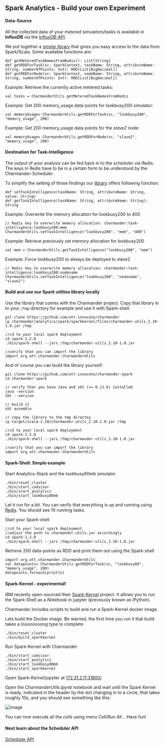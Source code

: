 Spark Analytics - Build your own Experiment
-------------------------------------------

#### Data-Source
All the collected data of your _metered_ simulators/tasks is available in **InfluxDB** via the [InfluxDB-API](http://influxdb.com/docs/v0.7/api/reading_and_writing_data.html).

We put together a [simple library](https://github.com/att-innovate/charmander-spark/blob/master/src/main/scala/org/att/charmander/CharmanderUtils.scala)
that gives you easy access to the data from Spark/Scala. Some available functions are:

    def getMeteredTaskNamesFromRedis(): List[String]
    def getRDDForTask(sc: SparkContext, taskName: String, attributeName: String, numberOfPoints: Int): RDD[List[BigDecimal]]
    def getRDDForNode(sc: SparkContext, nodeName: String, attributeName: String, numberOfPoints: Int): RDD[List[BigDecimal]]

Example: Retrieve the currently active metered tasks:

    val tasks = CharmanderUtils.getMeteredTaskNamesFromRedis

Example: Get 200 memory_usage data-points for lookbusy200 simulator:

    val memoryUsage= CharmanderUtils.getRDDForTask(sc, "lookbusy200", "memory_usage", 200)

Example: Get 200 memory_usage data-points for the _slave2_ node:

    val memoryUsage= CharmanderUtils.getRDDForNode(sc, "slave2", "memory_usage", 200)


#### Destination for Task-Intelligence
The output of your analysis can be fed back in to the scheduler via Redis. The keys in Redis have to be in a certain form
to be understood by the Charmander-Scheduler.

To simplify the setting of those findings our [library](https://github.com/att-innovate/charmander-spark/blob/master/src/main/scala/org/att/charmander/CharmanderUtils.scala)
offers following function:

    def setTaskIntelligence(taskName: String, attributeName: String, value: String)
    def getTaskIntelligence(taskName: String, attributeName: String): String

Example: Overwrite the memory allocation for lookbusy200 to 400

    // Redis key to overwrite memory allocation: charmander:task-intelligence:lookbusy200:mem
    CharmanderUtils.setTaskIntelligence("lookbusy200", "mem", "400")

Example: Retrieve previously set memory allocation for lookbusy200

    val mem = CharmanderUtils.getTaskIntelligence("lookbusy200", "mem")

Example: Force lookbusy200 to always be deployed to slave2

    // Redis key to overwrite memory allocation: charmander:task-intelligence:lookbusy200:nodename
    CharmanderUtils.setTaskIntelligence("lookbusy200", "nodename", "slave2")


#### Build and use our Spark utilties library locally
Use the library that comes with the Charmander project. Copy that library in to your `/tmp` directory for example
and use it with Spark-shell:

    git clone https://github.com/att-innovate/charmander
    cp charmander/analytics/spark/sparkkernel/files/charmander-utils_2.10-1.0.jar /tmp

    //cd to your local spark deployment
    cd spark-1.2.0
    ./bin/spark-shell --jars /tmp/charmander-utils_2.10-1.0.jar

    //verify that you can import the library
    import org.att.charmander.CharmanderUtils

And of course you can build the library yourself:

    git clone https://github.com/att-innovate/charmander-spark
    cd charmander-spark

    // verify that you have Java and sbt (>= 0.13.6) installed
    java -version
    sbt --version

    // build it
    sbt assemble

    // copy the library to the tmp directoy
    cp target/scala-2.10/charmander-utils_2.10-1.0.jar /tmp

    //cd to your local spark deployment
    cd spark-1.2.0
    ./bin/spark-shell --jars /tmp/charmander-utils_2.10-1.0.jar

    //verify that you can import the library
    import org.att.charmander.CharmanderUtils

#### Spark-Shell: Simple example

Start Analytics-Stack and the lookbusy60mb simulator

    ./bin/reset_cluster
    ./bin/start_cadvisor
    ./bin/start_analytics
    ./bin/start_lookbusy80mb

Let it run for a bit. You can verify that everything is up and running using [Redis](http://172.31.2.11:31610). You
should see 10 running tasks.

Start your Spark-shell

    //cd to your local spark deployment
    //adjust the path to charmander-utils.jar accordingly
    cd spark-1.2.0
    ./bin/spark-shell --jars /tmp/charmander-utils_2.10-1.0.jar

Retrieve 200 data-points as RDD and print them out using the Spark-shell

    import org.att.charmander.CharmanderUtils
    val datapoints= CharmanderUtils.getRDDForTask(sc, "lookbusy80", "memory_usage", 200)
    datapoints.foreach(println)


#### Spark-Kernel - experimental!

IBM recently open-sourced their [Spark-Kernel](https://github.com/ibm-et/spark-kernel) project.
It allows you to run the Spark-Shell as a _Notebook_ in jupyter (previously known as iPython).

Charmander includes scripts to build and run a Spark-Kernel docker image.

Lets build the Docker image. Be warned, the first time you run it that build takes a loooooooong type to complete.

    ./bin/reset_cluster
    ./bin/build_sparkkernel

Run Spark-Kernel with Charmander

    ./bin/start_cadvisor
    ./bin/start_analytics
    ./bin/start_lookbusy80mb
    ./bin/start_sparkkernel

Open Spark-Kernel/jupyter at [172.31.2.11:31800/](http://172.31.2.11:31800/)

Open the _CharmanderUtils.ipynb_ notebook and wait until the Spark Kernel is ready, indicated in the header by the dot
changing in to a circle, that takes roughly 10s, and you should see something like this:

![image](https://github.com/att-innovate/charmander/blob/master/docs/assets/SparkKernel.png?raw=true)

You can now execute all the _cells_ using menu _Cell/Run All_ .. Have fun!



#### Next learn about the Scheduler API

[Scheduler API](https://github.com/att-innovate/charmander/blob/master/docs/SCHEDULERAPI.md)





